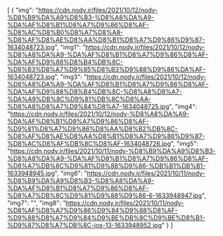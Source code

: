 [
  {
    "img": "https://cdn.nody.ir/files/2021/10/12/nody-%D8%B9%DA%A9%D8%B3-%D8%A8%DA%A9-%DA%AF%D8%B1%D8%A7%D9%86%D8%AF-%D8%AC%D8%B0%D8%A7%D8%A8-%D8%AF%D8%AE%D8%AA%D8%B1%D8%A7%D9%86%D9%87-1634048723.jpg",
    "img1": "https://cdn.nody.ir/files/2021/10/12/nody-%D8%A8%DA%A9-%DA%AF%D8%B1%D8%A7%D9%86%D8%AF-%DA%AF%D9%88%D8%B4%DB%8C-%D8%B3%D8%A7%D9%85%D8%B3%D9%88%D9%86%DA%AF-1634048723.jpg",
    "img3": "https://cdn.nody.ir/files/2021/10/12/nody-%D8%A8%DA%A9-%DA%AF%D8%B1%D8%A7%D9%86%D8%AF-%DA%AF%D9%88%D8%B4%DB%8C-%D8%A8%D8%A7-%DA%A9%DB%8C%D9%81%DB%8C%D8%AA-%D8%A8%D8%A7%D9%84%D8%A7-1634048725.jpg",
    "img4": "https://cdn.nody.ir/files/2021/10/12/nody-%D8%A8%DA%A9-%DA%AF%D8%B1%D8%A7%D9%86%D8%AF-%D9%81%D8%A7%D9%86%D8%AA%D8%B2%DB%8C-%D8%AF%D8%AE%D8%AA%D8%B1%D8%A7%D9%86%D9%87-%D8%AC%D8%AF%DB%8C%D8%AF-1634048726.jpg",
    "img5": "https://cdn.nody.ir/files/2021/10/11/nody-%D8%B9%DA%A9%D8%B3-%D8%A8%DA%A9-%DA%AF%D8%B1%D8%A7%D9%86%D8%AF-%D8%A7%DB%8C%D9%81%D9%88%D9%86-%DB%B1%DB%B1-1633948945.jpg",
    "img6": "https://cdn.nody.ir/files/2021/10/11/nody-%D8%B9%DA%A9%D8%B3-%D8%A8%DA%A9-%DA%AF%D8%B1%D8%A7%D9%86%D8%AF-%D8%A7%DB%8C%D9%81%D9%88%D9%86-6-1633948947.jpg",
    "img7": "‌",
    "img8": "https://cdn.nody.ir/files/2021/10/11/nody-%D8%AF%D8%A7%D9%86%D9%84%D9%88%D8%AF-%D9%88%D8%A7%D9%84%D9%BE%DB%8C%D9%BE%D8%B1-%D9%87%D8%A7%DB%8C-ios-13-1633948952.jpg"
  }
]
